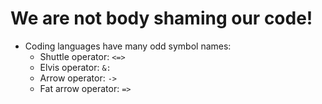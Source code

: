 # We are not body shaming our code!

- Coding languages have many odd symbol names:
  - Shuttle operator: `<=>`
  - Elvis operator: `&:`
  - Arrow operator: `->`
  - Fat arrow operator: `=>`
